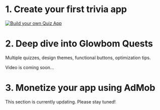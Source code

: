 # 1. Create your first trivia app

[![Build your own Quiz App](https://img.youtube.com/vi/5py0nFKtoLU/0.jpg)](https://www.youtube.com/watch?v=5py0nFKtoLU)

# 2. Deep dive into Glowbom Quests

Multiple quizzes, design themes, functional buttons, optimization tips.

Video is coming soon...

# 3. Monetize your app using AdMob

This section is currently updating. Please stay tuned!

